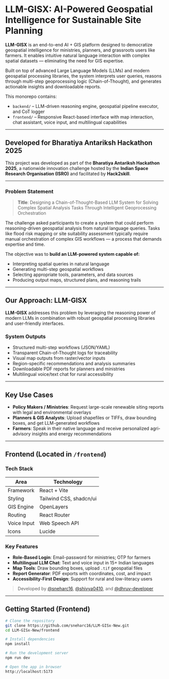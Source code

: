 # LLM-GISX: AI-Powered Geospatial Intelligence for Sustainable Site Planning

**LLM-GISX** is an end-to-end AI + GIS platform designed to democratize geospatial intelligence for ministries, planners, and grassroots users like farmers. It enables intuitive natural language interaction with complex spatial datasets — eliminating the need for GIS expertise.

Built on top of advanced Large Language Models (LLMs) and modern geospatial processing libraries, the system interprets user queries, reasons through multi-step geoprocessing logic (Chain-of-Thought), and generates actionable insights and downloadable reports.

This monorepo contains:

- `backend/` – LLM-driven reasoning engine, geospatial pipeline executor, and CoT logger
- `frontend/` – Responsive React-based interface with map interaction, chat assistant, voice input, and multilingual capabilities

---

## Developed for Bharatiya Antariksh Hackathon 2025

This project was developed as part of the **Bharatiya Antariksh Hackathon 2025**, a nationwide innovation challenge hosted by the **Indian Space Research Organisation (ISRO)** and facilitated by **Hack2skill**.

---

### Problem Statement

> **Title**: Designing a Chain-of-Thought-Based LLM System for Solving Complex Spatial Analysis Tasks Through Intelligent Geoprocessing Orchestration

The challenge asked participants to create a system that could perform reasoning-driven geospatial analysis from natural language queries. Tasks like flood risk mapping or site suitability assessment typically require manual orchestration of complex GIS workflows — a process that demands expertise and time.

The objective was to **build an LLM-powered system capable of:**

- Interpreting spatial queries in natural language
- Generating multi-step geospatial workflows
- Selecting appropriate tools, parameters, and data sources
- Producing output maps, structured plans, and reasoning trails

---

## Our Approach: LLM-GISX

**LLM-GISX** addresses this problem by leveraging the reasoning power of modern LLMs in combination with robust geospatial processing libraries and user-friendly interfaces.

### System Outputs

- Structured multi-step workflows (JSON/YAML)
- Transparent Chain-of-Thought logs for traceability
- Visual map outputs from raster/vector inputs
- Region-specific recommendations and analysis summaries
- Downloadable PDF reports for planners and ministries
- Multilingual voice/text chat for rural accessibility

---

## Key Use Cases

- **Policy Makers / Ministries**: Request large-scale renewable siting reports with legal and environmental overlays
- **Planners & GIS Analysts**: Upload shapefiles or TIFFs, draw bounding boxes, and get LLM-generated workflows
- **Farmers**: Speak in their native language and receive personalized agri-advisory insights and energy recommendations

---

## Frontend (Located in `/frontend`)

### Tech Stack

| Area            | Technology                                |
|-----------------|-------------------------------------------|
| Framework       | React + Vite                              |
| Styling         | Tailwind CSS, shadcn/ui                   |
| GIS Engine      | OpenLayers                                |
| Routing         | React Router                              |
| Voice Input     | Web Speech API                            |
| Icons           | Lucide                                    |

### Key Features

- **Role-Based Login**: Email-password for ministries; OTP for farmers
- **Multilingual LLM Chat**: Text and voice input in 15+ Indian languages
- **Map Tools**: Draw bounding boxes, upload `.tif` geospatial files
- **Report Generator**: PDF exports with coordinates, cost, and impact
- **Accessibility-First Design**: Support for rural and low-literacy users

> Developed by [@sneharc16](https://github.com/sneharc16), [@shivya0410](https://github.com/shivya0410), and [@dhruv-developer](https://github.com/dhruv-developer)

---

## Getting Started (Frontend)

```bash
# Clone the repository
git clone https://github.com/sneharc16/LLM-GISx-New.git
cd LLM-GISx-New/frontend

# Install dependencies
npm install

# Run the development server
npm run dev

# Open the app in browser
http://localhost:5173
